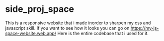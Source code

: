 # side_proj_space

This is a responsive website that i made inorder to sharpen my css and javascript skill.
If you want to see how it looks you can go on https://my-js-space-website.web.app/
Here is the entire codebase that i used for it.

